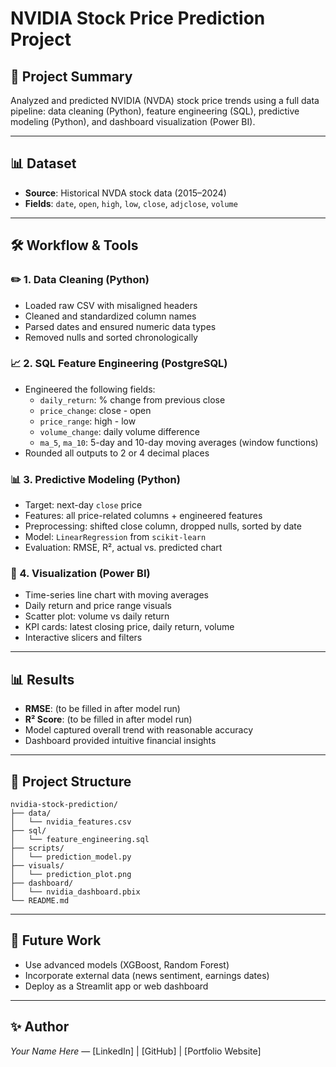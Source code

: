 # NVIDIA Stock Price Prediction Project

## 🧠 Project Summary

Analyzed and predicted NVIDIA (NVDA) stock price trends using a full data pipeline: data cleaning (Python), feature engineering (SQL), predictive modeling (Python), and dashboard visualization (Power BI).

---

## 📊 Dataset

- **Source**: Historical NVDA stock data (2015–2024)
- **Fields**: `date`, `open`, `high`, `low`, `close`, `adjclose`, `volume`

---

## 🛠️ Workflow & Tools

### ✏️ 1. Data Cleaning (Python)

- Loaded raw CSV with misaligned headers
- Cleaned and standardized column names
- Parsed dates and ensured numeric data types
- Removed nulls and sorted chronologically

### 📈 2. SQL Feature Engineering (PostgreSQL)

- Engineered the following fields:
  - `daily_return`: % change from previous close
  - `price_change`: close - open
  - `price_range`: high - low
  - `volume_change`: daily volume difference
  - `ma_5`, `ma_10`: 5-day and 10-day moving averages (window functions)
- Rounded all outputs to 2 or 4 decimal places

### 📊 3. Predictive Modeling (Python)

- Target: next-day `close` price
- Features: all price-related columns + engineered features
- Preprocessing: shifted close column, dropped nulls, sorted by date
- Model: `LinearRegression` from `scikit-learn`
- Evaluation: RMSE, R², actual vs. predicted chart

### 🔄 4. Visualization (Power BI)

- Time-series line chart with moving averages
- Daily return and price range visuals
- Scatter plot: volume vs daily return
- KPI cards: latest closing price, daily return, volume
- Interactive slicers and filters

---

## 📊 Results

- **RMSE**: (to be filled in after model run)
- **R² Score**: (to be filled in after model run)
- Model captured overall trend with reasonable accuracy
- Dashboard provided intuitive financial insights

---

## 📁 Project Structure

```
nvidia-stock-prediction/
├── data/
│   └── nvidia_features.csv
├── sql/
│   └── feature_engineering.sql
├── scripts/
│   └── prediction_model.py
├── visuals/
│   └── prediction_plot.png
├── dashboard/
│   └── nvidia_dashboard.pbix
└── README.md
```

---

## 🚀 Future Work

- Use advanced models (XGBoost, Random Forest)
- Incorporate external data (news sentiment, earnings dates)
- Deploy as a Streamlit app or web dashboard

---

## ✨ Author

*Your Name Here* — [LinkedIn] | [GitHub] | [Portfolio Website]

